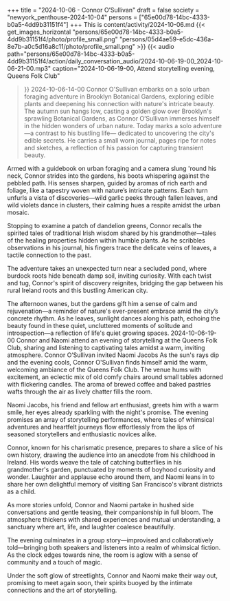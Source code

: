 +++
title = "2024-10-06 - Connor O’Sullivan"
draft = false
society = "newyork_penthouse-2024-10-04"
persons = ["65e00d78-14bc-4333-b0a5-4dd9b31151f4"]
+++
This is content/activity/2024-10-06.md
{{< get_images_horizontal "persons/65e00d78-14bc-4333-b0a5-4dd9b31151f4/photo/profile_small.png" "persons/05d4ae59-e5dc-436a-8e7b-a0c5d16a8c11/photo/profile_small.png" >}}
{{< audio
    path="persons/65e00d78-14bc-4333-b0a5-4dd9b31151f4/action/daily_conversation_audio/2024-10-06-19-00_2024-10-06-21-00.mp3" 
    caption="2024-10-06-19-00, Attend storytelling evening, Queens Folk Club"
>}}
2024-10-06-14-00
Connor O'Sullivan embarks on a solo urban foraging adventure in Brooklyn Botanical Gardens, exploring edible plants and deepening his connection with nature's intricate beauty.
The autumn sun hangs low, casting a golden glow over Brooklyn's sprawling Botanical Gardens, as Connor O’Sullivan immerses himself in the hidden wonders of urban nature. Today marks a solo adventure—a contrast to his bustling life— dedicated to uncovering the city's edible secrets. He carries a small worn journal, pages ripe for notes and sketches, a reflection of his passion for capturing transient beauty.

Armed with a guidebook on urban foraging and a camera slung 'round his neck, Connor strides into the gardens, his boots whispering against the pebbled path. His senses sharpen, guided by aromas of rich earth and foliage, like a tapestry woven with nature’s intricate patterns. Each turn unfurls a vista of discoveries—wild garlic peeks through fallen leaves, and wild violets dance in clusters, their calming hues a respite amidst the urban mosaic.

Stopping to examine a patch of dandelion greens, Connor recalls the spirited tales of traditional Irish wisdom shared by his grandmother—tales of the healing properties hidden within humble plants. As he scribbles observations in his journal, his fingers trace the delicate veins of leaves, a tactile connection to the past.

The adventure takes an unexpected turn near a secluded pond, where burdock roots hide beneath damp soil, inviting curiosity. With each twist and tug, Connor's spirit of discovery reignites, bridging the gap between his rural Ireland roots and this bustling American city.

The afternoon wanes, but the gardens gift him a sense of calm and rejuvenation—a reminder of nature's ever-present embrace amid the city’s concrete rhythm. As he leaves, sunlight dances along his path, echoing the beauty found in these quiet, uncluttered moments of solitude and introspection—a reflection of life's quiet growing spaces.
2024-10-06-19-00
Connor and Naomi attend an evening of storytelling at the Queens Folk Club, sharing and listening to captivating tales amidst a warm, inviting atmosphere.
Connor O’Sullivan invited Naomi Jacobs
As the sun's rays dip and the evening cools, Connor O'Sullivan finds himself amid the warm, welcoming ambiance of the Queens Folk Club. The venue hums with excitement, an eclectic mix of old comfy chairs around small tables adorned with flickering candles. The aroma of brewed coffee and baked pastries wafts through the air as lively chatter fills the room. 

Naomi Jacobs, his friend and fellow art enthusiast, greets him with a warm smile, her eyes already sparkling with the night's promise. The evening promises an array of storytelling performances, where tales of whimsical adventures and heartfelt journeys flow effortlessly from the lips of seasoned storytellers and enthusiastic novices alike.

Connor, known for his charismatic presence, prepares to share a slice of his own history, drawing the audience into an anecdote from his childhood in Ireland. His words weave the tale of catching butterflies in his grandmother's garden, punctuated by moments of boyhood curiosity and wonder. Laughter and applause echo around them, and Naomi leans in to share her own delightful memory of visiting San Francisco's vibrant districts as a child.

As more stories unfold, Connor and Naomi partake in hushed side conversations and gentle teasing, their companionship in full bloom. The atmosphere thickens with shared experiences and mutual understanding, a sanctuary where art, life, and laughter coalesce beautifully.

The evening culminates in a group story—improvised and collaboratively told—bringing both speakers and listeners into a realm of whimsical fiction. As the clock edges towards nine, the room is aglow with a sense of community and a touch of magic.

Under the soft glow of streetlights, Connor and Naomi make their way out, promising to meet again soon, their spirits buoyed by the intimate connections and the art of storytelling.
